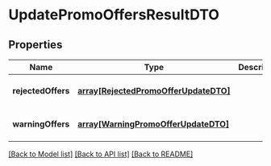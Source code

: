 # UpdatePromoOffersResultDTO

## Properties
Name | Type | Description | Notes
------------ | ------------- | ------------- | -------------
**rejectedOffers** | [**array[RejectedPromoOfferUpdateDTO]**](RejectedPromoOfferUpdateDTO.md) |  | [optional] [default to null]
**warningOffers** | [**array[WarningPromoOfferUpdateDTO]**](WarningPromoOfferUpdateDTO.md) |  | [optional] [default to null]

[[Back to Model list]](../README.md#documentation-for-models) [[Back to API list]](../README.md#documentation-for-api-endpoints) [[Back to README]](../README.md)


